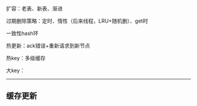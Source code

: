 扩容：老表、新表、渐进

过期删除策略：定时、惰性（后来线程，LRU+随机删）、get时

一致性hash环

热更新：ack错误+重新请求到新节点

热key：多级缓存

大key：


---

## 缓存更新


